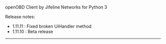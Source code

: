 openOBD Client by Jifeline Networks for Python 3

Release notes:

 - 1.11.11 : Fixed broken UiHandler method
 - 1.11.10 : Beta release

---------------------------------------------------------------


